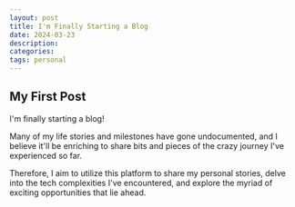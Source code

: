 ```yaml
---
layout: post
title: I'm Finally Starting a Blog
date: 2024-03-23
description:
categories:
tags: personal
---
```


## My First Post

I'm finally starting a blog!

Many of my life stories and milestones have gone undocumented, and I believe it'll be enriching to share bits and pieces of the crazy journey I've experienced so far.

Therefore, I aim to utilize this platform to share my personal stories, delve into the tech complexities I've encountered, and explore the myriad of exciting opportunities that lie ahead.
